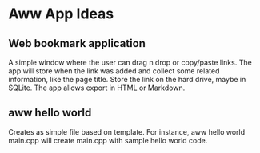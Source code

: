 # Aww App Ideas 



## Web bookmark application

A simple window where the user can drag n drop or copy/paste links. 
The app will store when the link was added and collect some related information, like the page title. Store the link on the hard drive, maybe in SQLite. 
The app allows export in HTML or Markdown. 


## aww hello world 

Creates as simple file based on template. 
For instance, 
aww hello world main.cpp will create main.cpp with sample hello world code.

